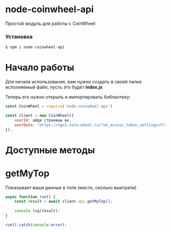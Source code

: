 # node-coinwheel-api
Простой модуль для работы с CoinWheel



### Установка

```js
$ npm i node-coinwheel-api
```

# Начало работы
Для начала использования, вам нужно создать в своей папке исполняемый файл, пусть это будет **index.js**

Теперь его нужно открыть и импортировать библиотеку:
```js
const CoinWheel = require('node-coinwheel-api')

const client = new CoinWheel({ 
    userId: айди страницы вк, 
    userData: "https://ngv2.coin-wheel.ru/?vk_access_token_settings=friends&vk_app_id=7611829&vk_are_notifications_enabled=0&vk_is_app_user=1&vk_is_favorite=0&vk_language=ru&vk_platform=desktop_web&vk_ref=other&vk_ts=***&vk_user_id=***&sign=***"
});

```



# Доступные методы

# getMyTop  
Показывает ваши данные в топе (место, сколько выиграли)

```js
async function run() {
    const result = await client.api.getMyTop();
    
    console.log(result);
}

run().catch(console.error);
```
